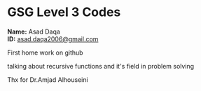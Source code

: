 # GSG Level 3 Codes

**Name:** Asad Daqa  
**ID:** asad.daqa2006@gmail.com

First home work on github 
<p>talking about recursive functions and it's field in problem solving<p>
Thx for Dr.Amjad Alhouseini
